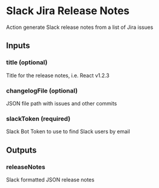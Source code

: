 # Slack Jira Release Notes
Action generate Slack release notes from a list of Jira issues

## Inputs

### title (optional)
Title for the release notes, i.e. React v1.2.3

### changelogFile (optional)
JSON file path with issues and other commits

### slackToken (required)
Slack Bot Token to use to find Slack users by email

## Outputs

### releaseNotes
Slack formatted JSON release notes
